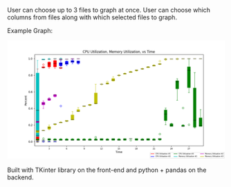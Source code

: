 User can choose up to 3 files to graph at once. User can choose which columns from files along with which selected files to graph.

Example Graph:

![Screenshot](Example_Graph.png)

Built with TKinter library on the front-end and python + pandas on the backend. 
